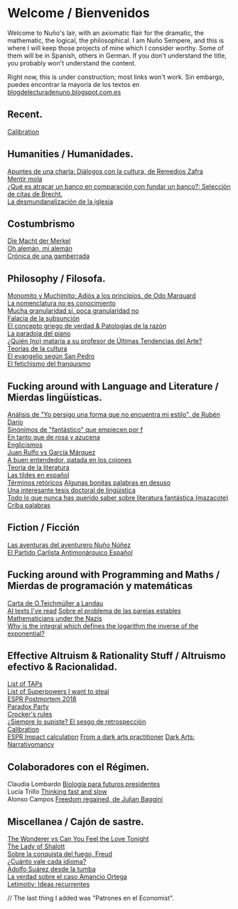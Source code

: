 # Welcome / Bienvenidos

Welcome to Nuño's lair, with an axiomatic flair for the dramatic, the mathematic, the logical, the philosophical.
I am Nuño Sempere, and this is where I will keep those projects of mine which I consider worthy. Some of them will be in Spanish, others in German. If you don't understand the title, you probably won't understand the content. 

Right now, this is under construction; most links won't work. 
Sin embargo, puedes encontrar la mayoría de los textos en  [blogdelecturadenuno.blogspot.com.es](blogdelecturadenuno.blogspot.com.es)

## Recent.
[Calibration](https://nunosempere.github.io/calibration/)  

## Humanities / Humanidades.
[Apuntes de una charla: Diálogos con la cultura, de Remedios Zafra](humanities/remedios-zafra)  
[Mentir mola](humanities/mentir-mola.md )  
[¿Qué es atracar un banco en comparación con fundar un banco?: Selección de citas de Brecht.](humanities/brecht.md)  
[La desmundanalización de la iglesia](projects/catholic-church.md)  

## Costumbrismo  
[Die Macht der Merkel](costumbrismo/merkel.md)  
[Oh alemán, mi alemán](costumbrismo/aleman)  
[Crónica de una gamberrada](costumbrismo/gamberrada/index.md)  

## Philosophy  / Filosofa. 
[Monomito y Muchimito: Adiós a los principios, de Odo Marquard](philosophy/marquard.md)  
[La nomenclatura no es conocimiento](philosophy/nomenclatura.md)  
[Mucha granularidad sí, poca granularidad no](philosophy/granularidad.md)  
[Falacia de la subsunción](philosophy/subsuncion.md)  
[El concepto griego de verdad & Patologías de la razón](philosophy/aletheia/index.md)  
[La paradoja del piano](philosophy/piano.md)  
[¿Quién (no) mataría a su profesor de Últimas Tendencias del Arte?](philosophy/arte.md)  
[Teorías de la cultura](philosophy/cultura.md)  
[El evangelio según San Pedro](philosophy/san-pedro.md)  
[El fetichismo del franquismo](philosophy/franquismo.md)  

## Fucking around with Language and Literature / Mierdas lingüísticas. 
[Análisis de "Yo persigo una forma que no encuentra mi estilo", de Rubén Darío](lit/ruben-dario-yo-persigo-una-forma-que-no-encuentra-mi-estilo.md)  
[Sinónimos de "fantástico" que empiecen por f](lit/fantastico.md)  
[En tanto que de rosa y azucena](lit/en-tanto-que-de-rosa-y-azucena.md)  
[Englicismos](lit/englicismos)  
[Juan Rulfo vs García Márquez](lit/rulfo-garcia.md)  
[A buen entendedor, patada en los cojones](lit/patada-en-los-cojones.md)  
[Teoría de la literatura](lit/teoria-de-la-literatura.md)  
[Las tildes en español](https://nunosempere.github.io/tildes/index.md)  
[Términos retóricos](lit/terminos-retoricos.md)
[Algunas bonitas palabras en desuso](lit/desuso.md)  
[Una interesante tesis doctoral de lingüística](lit/tesis/madurez)  
[Todo lo que nunca has querido saber sobre literatura fantástica (mazacote)](lit-fantastica.md)  
[Criba palabras](https://nunosempere.github.io/criba-de-palabras-Lucia/README.md)

## Fiction  / Ficción
[Las aventuras del aventurero Nuño Núñez](fiction/nuno-nunez.md)  
[El Partido Carlista Antimonárquico Español](fiction/carlista.md)  

## Fucking around with Programming and Maths  / Mierdas de programación y matemáticas
[Carta de O.Teichmüller a Landau](maths-prog/teichmuller.md)  
[AI texts I've read](maths-prog/ai.md)
[Sobre el problema de las parejas estables](https://nunosempere.github.io/stable-marriage-problem/)  
[Mathematicians under the Nazis](projects/mathematicians-under-the-nazis.md)  
[Why is the integral which defines the logarithm the inverse of the exponential?](maths-prog/logarithms.pdf)

## Effective Altruism & Rationality Stuff / Altruismo efectivo & Racionalidad.

[List of TAPs](rat/list-of-taps.md)  
[List of Superpowers I want to steal]()  
[ESPR Postmortem 2018]()  
[Paradox Party](rat/paradox-party.md)  
[Crocker's rules]()  
[¿Siempre lo supiste? El sesgo de retrospección]()  
[Calibration](https://nunosempere.github.io/calibration/)  
[ESPR Impact calculation]()
[From a dark arts practitioner](rat/dark_arts.md)
[Dark Arts: Narrativomancy](miscellanea/narrativomancy.md)  

## Colaboradores con el Régimen.
Claudia Lombardo [Biología para futuros presidentes]()  
Lucía Trillo  [Thinking fast and slow]()  
Alonso Campos [Freedom regained, de Julian Baggini]()  

## Miscellanea / Cajón de sastre.
[The Wonderer vs Can You Feel the Love Tonight]()  
[The Lady of Shalott]()  
[Sobre la conquista del fuego, Freud]()  
[¿Cuánto vale cada idioma?]()  
[Adolfo Suárez desde la tumba]()  
[La verdad sobre el caso Amancio Ortega](miscellanea/inditex.md)  
[Letimotiv: Ideas recurrentes](miscellanea/letimotiv.md)  

// The last thing I added was "Patrones en el Economist".
